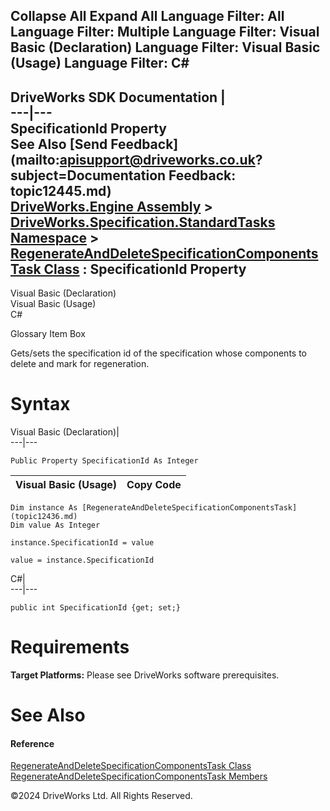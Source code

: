        

 Collapse All Expand All  Language Filter: All  Language Filter: Multiple  Language Filter: Visual Basic (Declaration) Language Filter: Visual Basic (Usage) Language Filter: C#  
---  
DriveWorks SDK Documentation  |   
---|---  
SpecificationId Property   
See Also [Send Feedback](mailto:apisupport@driveworks.co.uk?subject=Documentation Feedback: topic12445.md)  
[DriveWorks.Engine Assembly](topic2156.md) > [DriveWorks.Specification.StandardTasks Namespace](topic11896.md) > [RegenerateAndDeleteSpecificationComponentsTask Class](topic12436.md) : SpecificationId Property  
---  
  
Visual Basic (Declaration)    
Visual Basic (Usage)    
C# 

Glossary Item Box

Gets/sets the specification id of the specification whose components to delete and mark for regeneration. 

# Syntax

Visual Basic (Declaration)|   
---|---  
      
    
    Public Property SpecificationId As Integer  
  
Visual Basic (Usage)| Copy Code  
---|---  
      
    
    Dim instance As [RegenerateAndDeleteSpecificationComponentsTask](topic12436.md)
    Dim value As Integer
     
    instance.SpecificationId = value
     
    value = instance.SpecificationId  
  
C#|   
---|---  
      
    
    public int SpecificationId {get; set;}  
  
# Requirements

**Target Platforms:** Please see DriveWorks software prerequisites.

# See Also

#### Reference

[RegenerateAndDeleteSpecificationComponentsTask Class](topic12436.md)   
[RegenerateAndDeleteSpecificationComponentsTask Members](topic12437.md)

©2024 DriveWorks Ltd. All Rights Reserved.

